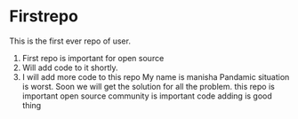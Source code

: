 # Firstrepo
This is the first ever repo of user.
1. First repo is important for open source
2. Will add code to it shortly.
3. I will add more code to this repo
My name is manisha
Pandamic situation is worst.
Soon we will get the solution for all the problem.
this repo is important
open source community is important
code adding is good thing
